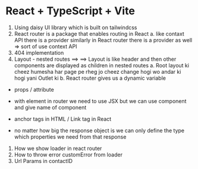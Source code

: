 # React + TypeScript + Vite

1. Using daisy UI library which is built on tailwindcss
2. React router is a package that enables routing in React
a. like contaxt API there is a provider similarly in React router there is a provider as well => sort of use context API
3. 404 implementation
4. Layout - nested routes ==> <Outlet> ==> Layout is like header and then other components are displayed as children in nested routes
a. Root layout ki cheez humesha har page pe rheg jo cheez change hogi wo andar ki hogi yani Outlet ki
b. React router gives us a dynamic variable

- props / attribute

* with element in router we need to use JSX but we can use component and give name of component
* anchor tags in HTML / Link tag in React

* no matter how big the response object is we can only define the type which properties we need from that response

1. How we show loader in react router
2. How to throw error customError from loader
3. Url Params in contactID